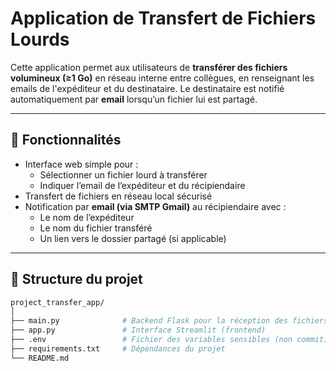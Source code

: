 # Application de Transfert de Fichiers Lourds

Cette application permet aux utilisateurs de **transférer des fichiers volumineux (≥1 Go)** en réseau interne entre collègues, en renseignant les emails de l'expéditeur et du destinataire. Le destinataire est notifié automatiquement par **email** lorsqu’un fichier lui est partagé.

---

## 🚀 Fonctionnalités

- Interface web simple pour :
  - Sélectionner un fichier lourd à transférer
  - Indiquer l’email de l’expéditeur et du récipiendaire
- Transfert de fichiers en réseau local sécurisé
- Notification par **email (via SMTP Gmail)** au récipiendaire avec :
  - Le nom de l’expéditeur
  - Le nom du fichier transféré
  - Un lien vers le dossier partagé (si applicable)

---

## 📂 Structure du projet

```bash
project_transfer_app/
│
├── main.py              # Backend Flask pour la réception des fichiers
├── app.py               # Interface Streamlit (frontend)
├── .env                 # Fichier des variables sensibles (non commit)
├── requirements.txt     # Dépendances du projet
└── README.md

